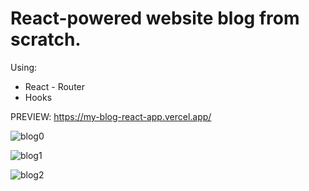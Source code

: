 # React-powered website blog from scratch.

Using:
- React - Router
- Hooks

 PREVIEW: https://my-blog-react-app.vercel.app/
 
 
![blog0](https://user-images.githubusercontent.com/60774707/118683909-70684f00-b80a-11eb-8779-681f2ab55309.jpg)

![blog1](https://user-images.githubusercontent.com/60774707/118683936-765e3000-b80a-11eb-94c6-41af84cf30b7.jpg)

![blog2](https://user-images.githubusercontent.com/60774707/118683954-79f1b700-b80a-11eb-8aa4-0015b95389d4.jpg)
